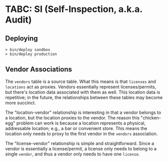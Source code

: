 # TABC: SI (Self-Inspection, a.k.a. Audit)

## Deploying

    > bin/deploy sandbox
    > bin/deploy production

## Vendor Associations

The `vendors` table is a source table. What this means is that `licenses` and
`locations` act as proxies. Vendors essentially represent licenses/permits, but
there's location data associated with them as well. This location data is
repetitive; in the future, the relationships between these tables may become
more succinct.

The "location-vendor" relationship is interesting in that a vendor belongs to a
location, but the location proxies to the vendor. The reason this "chicken-egg"
problem can work is because a location represents a physical, addressable
location; e.g., a bar or convenient store. This means the location only needs to
proxy to the first vendor in the `vendors` association.

The "license-vendor" relationship is simple and straightforward. Since a vendor
is essentially a license/permit, a license only needs to belong to a single
`vendor`, and thus a vendor only needs to have one `license`.
